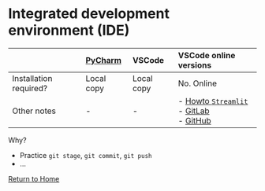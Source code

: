 # Integrated development environment (IDE)

| | [PyCharm](https://www.jetbrains.com/pycharm/features/web_development.html)  | VSCode | VSCode online versions |
| :-- | :-- | :-- | :-- |
| Installation required? | Local copy | Local copy | No. Online |
| Other notes | - | - | - [Howto ```Streamlit```](https://youtu.be/eXPP0tgapwM) <br> - [GitLab]() <br> - [GitHub](https://github.com/codespaces/new) |

Why? 
- Practice ```git stage```, ```git commit```, ```git push```
- ...

[Return to Home](https://bccdc-dsi.github.io/Python-Git-workshop/)
